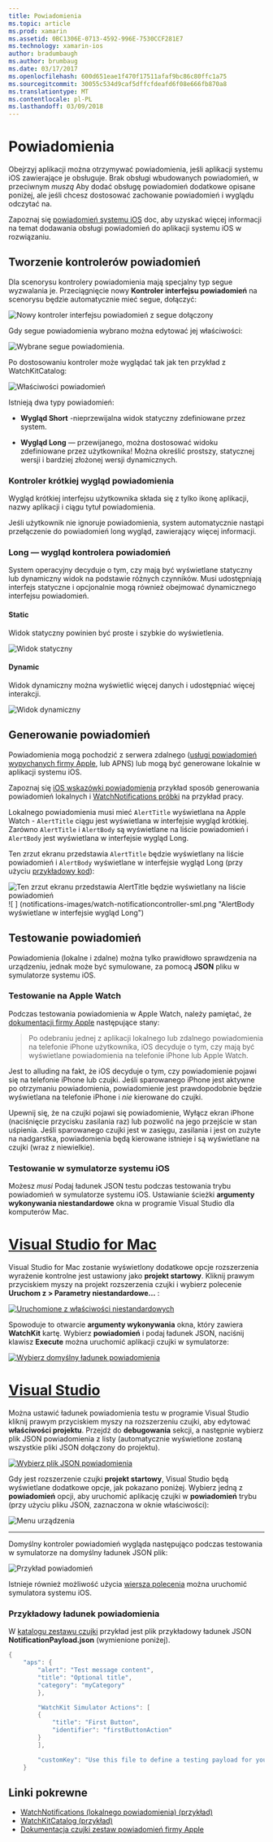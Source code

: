 ```yaml
---
title: Powiadomienia
ms.topic: article
ms.prod: xamarin
ms.assetid: 0BC1306E-0713-4592-996E-7530CCF281E7
ms.technology: xamarin-ios
author: bradumbaugh
ms.author: brumbaug
ms.date: 03/17/2017
ms.openlocfilehash: 600d651eae1f470f17511afaf9bc86c80ffc1a75
ms.sourcegitcommit: 30055c534d9caf5dffcfdeafd6f08e666fb870a8
ms.translationtype: MT
ms.contentlocale: pl-PL
ms.lasthandoff: 03/09/2018
---
```

# <a name="notifications"></a>Powiadomienia

Obejrzyj aplikacji można otrzymywać powiadomienia, jeśli aplikacji systemu iOS zawierające je obsługuje. Brak obsługi wbudowanych powiadomień, w przeciwnym *muszą* Aby dodać obsługę powiadomień dodatkowe opisane poniżej, ale jeśli chcesz dostosować zachowanie powiadomień i wyglądu odczytać na.

Zapoznaj się [powiadomień systemu iOS](~/ios/platform/user-notifications/deprecated/index.md) doc, aby uzyskać więcej informacji na temat dodawania obsługi powiadomień do aplikacji systemu iOS w rozwiązaniu.

## <a name="creating-notification-controllers"></a>Tworzenie kontrolerów powiadomień

Dla scenorysu kontrolery powiadomienia mają specjalny typ segue wyzwalania je. Przeciągnięcie nowy **Kontroler interfejsu powiadomień** na scenorysu będzie automatycznie mieć segue, dołączyć:

![](notifications-images/notification-storyboard1.png "Nowy kontroler interfejsu powiadomień z segue dołączony")

Gdy segue powiadomienia wybrano można edytować jej właściwości:

![](notifications-images/notification-storyboard2.png "Wybrane segue powiadomienia.")

Po dostosowaniu kontroler może wyglądać tak jak ten przykład z WatchKitCatalog:

![](notifications-images/notifications-segue.png "Właściwości powiadomień")


Istnieją dwa typy powiadomień:

- **Wygląd Short** -nieprzewijalna widok statyczny zdefiniowane przez system.

- **Wygląd Long** — przewijanego, można dostosować widoku zdefiniowane przez użytkownika! Można określić prostszy, statycznej wersji i bardziej złożonej wersji dynamicznych.

### <a name="short-look-notification-controller"></a>Kontroler krótkiej wygląd powiadomienia

Wygląd krótkiej interfejsu użytkownika składa się z tylko ikonę aplikacji, nazwy aplikacji i ciągu tytuł powiadomienia.

Jeśli użytkownik nie ignoruje powiadomienia, system automatycznie nastąpi przełączenie do powiadomień long wygląd, zawierający więcej informacji.


### <a name="long-look-notification-controller"></a>Long — wygląd kontrolera powiadomień

System operacyjny decyduje o tym, czy mają być wyświetlane statyczny lub dynamiczny widok na podstawie różnych czynników. Musi udostępniają interfejs statyczne i opcjonalnie mogą również obejmować dynamicznego interfejsu powiadomień.

#### <a name="static"></a>Static

Widok statyczny powinien być proste i szybkie do wyświetlenia.

![](notifications-images/notification-static.png "Widok statyczny")

#### <a name="dynamic"></a>Dynamic

Widok dynamiczny można wyświetlić więcej danych i udostępniać więcej interakcji.

![](notifications-images/notification-dynamic.png "Widok dynamiczny")


## <a name="generating-notifications"></a>Generowanie powiadomień

Powiadomienia mogą pochodzić z serwera zdalnego ([usługi powiadomień wypychanych firmy Apple](https://developer.apple.com/library/ios/documentation/NetworkingInternet/Conceptual/RemoteNotificationsPG/Chapters/ApplePushService.html), lub APNS) lub mogą być generowane lokalnie w aplikacji systemu iOS.

Zapoznaj się [iOS wskazówki powiadomienia](~/ios/platform/user-notifications/deprecated/local-notifications-in-ios-walkthrough.md) przykład sposób generowania powiadomień lokalnych i [WatchNotifications próbki](https://developer.xamarin.com/samples/monotouch/WatchKit/WatchNotifications/) na przykład pracy.

Lokalnego powiadomienia musi mieć `AlertTitle` wyświetlana na Apple Watch - `AlertTitle` ciągu jest wyświetlana w interfejsie wygląd krótkiej. Zarówno `AlertTitle` i `AlertBody` są wyświetlane na liście powiadomień i `AlertBody` jest wyświetlana w interfejsie wygląd Long.

Ten zrzut ekranu przedstawia `AlertTitle` będzie wyświetlany na liście powiadomień i `AlertBody` wyświetlane w interfejsie wygląd Long (przy użyciu [przykładowy kod](https://developer.xamarin.com/samples/monotouch/WatchKit/WatchNotifications/)):

![](notifications-images/watch-notificationslist-sml.png "Ten zrzut ekranu przedstawia AlertTitle będzie wyświetlany na liście powiadomień") ![ ] (notifications-images/watch-notificationcontroller-sml.png "AlertBody wyświetlane w interfejsie wygląd Long")

## <a name="testing-notifications"></a>Testowanie powiadomień

Powiadomienia (lokalne i zdalne) można tylko prawidłowo sprawdzenia na urządzeniu, jednak może być symulowane, za pomocą **JSON** pliku w symulatorze systemu iOS.

### <a name="testing-on-apple-watch"></a>Testowanie na Apple Watch

Podczas testowania powiadomienia w Apple Watch, należy pamiętać, że [dokumentacji firmy Apple](https://developer.apple.com/library/ios/documentation/General/Conceptual/WatchKitProgrammingGuide/BasicSupport.html) następujące stany:

> Po odebraniu jednej z aplikacji lokalnego lub zdalnego powiadomienia na telefonie iPhone użytkownika, iOS decyduje o tym, czy mają być wyświetlane powiadomienia na telefonie iPhone lub Apple Watch.

Jest to alluding na fakt, że iOS decyduje o tym, czy powiadomienie pojawi się na telefonie iPhone lub czujki. Jeśli sparowanego iPhone jest aktywne po otrzymaniu powiadomienia, powiadomienie jest prawdopodobnie będzie wyświetlana na telefonie iPhone i *nie* kierowane do czujki.

Upewnij się, że na czujki pojawi się powiadomienie, Wyłącz ekran iPhone (naciśnięcie przycisku zasilania raz) lub pozwolić na jego przejście w stan uśpienia. Jeśli sparowanego czujki jest w zasięgu, zasilania i jest on zużyte na nadgarstka, powiadomienia będą kierowane istnieje i są wyświetlane na czujki (wraz z niewielkie).

### <a name="testing-on-the-ios-simulator"></a>Testowanie w symulatorze systemu iOS

Możesz *musi* Podaj ładunek JSON testu podczas testowania trybu powiadomień w symulatorze systemu iOS. Ustawianie ścieżki **argumenty wykonywania niestandardowe** okna w programie Visual Studio dla komputerów Mac.

# <a name="visual-studio-for-mactabvsmac"></a>[Visual Studio for Mac](#tab/vsmac)

Visual Studio for Mac zostanie wyświetlony dodatkowe opcje rozszerzenia wyrażenie kontrolne jest ustawiony jako **projekt startowy**.
Kliknij prawym przyciskiem myszy na projekt rozszerzenia czujki i wybierz polecenie **Uruchom z > Parametry niestandardowe...** :
    
[![](notifications-images/runwith-customparams-sml.png "Uruchomione z właściwości niestandardowych")](notifications-images/runwith-customparams.png#lightbox)
    
Spowoduje to otwarcie **argumenty wykonywania** okna, który zawiera **WatchKit** kartę. Wybierz **powiadomień** i podaj ładunek JSON, naciśnij klawisz **Execute** można uruchomić aplikacji czujki w symulatorze:
    
[![](notifications-images/runwith-execargs-sml.png "Wybierz domyślny ładunek powiadomienia")](notifications-images/runwith-execargs.png#lightbox)

# <a name="visual-studiotabvswin"></a>[Visual Studio](#tab/vswin)

Można ustawić ładunek powiadomienia testu w programie Visual Studio kliknij prawym przyciskiem myszy na rozszerzeniu czujki, aby edytować **właściwości projektu**. Przejdź do **debugowania** sekcji, a następnie wybierz plik JSON powiadomienia z listy (automatycznie wyświetlone zostaną wszystkie pliki JSON dołączony do projektu).
    
[![](notifications-images/runwith-execargs-sml-vs.png "Wybierz plik JSON powiadomienia")](notifications-images/runwith-execargs-vs.png#lightbox)

Gdy jest rozszerzenie czujki **projekt startowy**, Visual Studio będą wyświetlane dodatkowe opcje, jak pokazano poniżej. Wybierz jedną z **powiadomień** opcji, aby uruchomić aplikację czujki w **powiadomień** trybu (przy użyciu pliku JSON, zaznaczona w oknie właściwości):
    
![](notifications-images/runwith-vs.png "Menu urządzenia")

-----

Domyślny kontroler powiadomień wygląda następująco podczas testowania w symulatorze na domyślny ładunek JSON plik:

![](notifications-images/notification-debug-sml.png "Przykład powiadomień")

Istnieje również możliwość użycia [wiersza polecenia](~/ios/watchos/troubleshooting.md#command_line) można uruchomić symulatora systemu iOS.

### <a name="example-notification-payload"></a>Przykładowy ładunek powiadomienia

W [katalogu zestawu czujki](https://developer.xamarin.com/samples/monotouch/WatchKit/WatchKitCatalog/) przykład jest plik przykładowy ładunek JSON **NotificationPayload.json** (wymienione poniżej).

```csharp
{
    "aps": {
        "alert": "Test message content",
        "title": "Optional title",
        "category": "myCategory"
        },

        "WatchKit Simulator Actions": [
        {
            "title": "First Button",
            "identifier": "firstButtonAction"
        }
        ],

        "customKey": "Use this file to define a testing payload for your notifications. The aps dictionary specifies the category, alert text and title. The WatchKit Simulator Actions array can provide info for one or more action buttons in addition to the standard Dismiss button. Any other top level keys are custom payload. If you have multiple such JSON files in your project, you'll be able to choose between them in when selecting to debug the notification interface of your Watch App."
    }
```



## <a name="related-links"></a>Linki pokrewne

- [WatchNotifications (lokalnego powiadomienia) (przykład)](https://developer.xamarin.com/samples/monotouch/WatchKit/WatchNotifications/)
- [WatchKitCatalog (przykład)](https://developer.xamarin.com/samples/monotouch/WatchKit/WatchKitCatalog/)
- [Dokumentacja czujki zestaw powiadomień firmy Apple](https://developer.apple.com/library/ios/documentation/General/Conceptual/WatchKitProgrammingGuide/BasicSupport.html)
